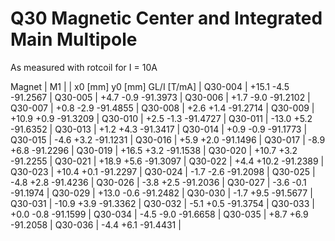 Q30 Magnetic Center and Integrated Main Multipole
=================================================

As measured with rotcoil for I =  10A

Magnet  |             M1               |
        | x0 [mm]  y0 [mm] GL/I [T/mA] |
Q30-004 |   +15.1     -4.5   -91.2567  |
Q30-005 |    +4.7     -0.9   -91.3973  |
Q30-006 |    +1.7     -9.0   -91.2102  |
Q30-007 |    +0.8     -2.9   -91.4855  |
Q30-008 |    +2.6     +1.4   -91.2714  |
Q30-009 |   +10.9     +0.9   -91.3209  |
Q30-010 |    +2.5     -1.3   -91.4727  |
Q30-011 |   -13.0     +5.2   -91.6352  |
Q30-013 |    +1.2     +4.3   -91.3417  |
Q30-014 |    +0.9     -0.9   -91.1773  |
Q30-015 |    -4.6     +3.2   -91.1231  |
Q30-016 |    +5.9     +2.0   -91.1496  |
Q30-017 |    -8.9     +6.8   -91.2296  |
Q30-019 |   +16.5     +3.2   -91.1538  |
Q30-020 |   +10.7     +3.2   -91.2255  |
Q30-021 |   +18.9     +5.6   -91.3097  |
Q30-022 |    +4.4    +10.2   -91.2389  |
Q30-023 |   +10.4     +0.1   -91.2297  |
Q30-024 |    -1.7     -2.6   -91.2098  |
Q30-025 |    -4.8     +2.8   -91.4236  |
Q30-026 |    -3.8     +2.5   -91.2036  |
Q30-027 |    -3.6     -0.1   -91.1974  |
Q30-029 |   +13.0     -0.6   -91.2482  |
Q30-030 |    -1.7     +9.5   -91.5677  |
Q30-031 |   -10.9     +3.9   -91.3362  |
Q30-032 |    -5.1     +0.5   -91.3754  |
Q30-033 |    +0.0     -0.8   -91.1599  |
Q30-034 |    -4.5     -9.0   -91.6658  |
Q30-035 |    +8.7     +6.9   -91.2058  |
Q30-036 |    -4.4     +6.1   -91.4431  |
